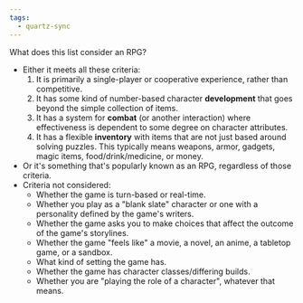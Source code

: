 ```yaml
---
tags:
  - quartz-sync
---
```

What does this list consider an RPG?
- Either it meets all these criteria:
	1. It is primarily a single-player or cooperative experience, rather than competitive.
	2. It has some kind of number-based character **development** that goes beyond the simple collection of items.
	3. It has a system for **combat** (or another interaction) where effectiveness is dependent to some degree on character attributes.
	4. It has a flexible **inventory** with items that are not just based around solving puzzles. This typically means weapons, armor, gadgets, magic items, food/drink/medicine, or money.
- Or it's something that's popularly known as an RPG, regardless of those criteria.
- Criteria not considered:
	- Whether the game is turn-based or real-time.
	- Whether you play as a "blank slate" character or one with a personality defined by the game's writers.
	- Whether the game asks you to make choices that affect the outcome of the game's storylines.
	- Whether the game "feels like" a movie, a novel, an anime, a tabletop game, or a sandbox.
	- What kind of setting the game has.
	- Whether the game has character classes/differing builds.
	- Whether you are "playing the role of a character", whatever that means.